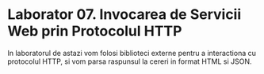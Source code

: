 # Laborator 07. Invocarea de Servicii Web prin Protocolul HTTP

In laboratorul de astazi vom folosi biblioteci externe pentru a interactiona cu
protocolul HTTP, si vom parsa raspunsul la cereri in format HTML si JSON.


